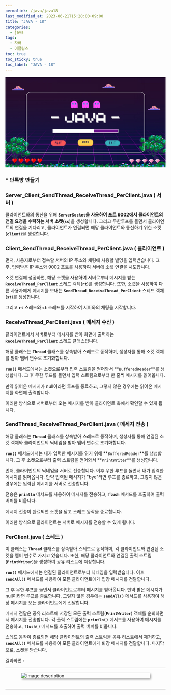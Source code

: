 ```yaml
---
permalink: /java/java18
last_modified_at: 2023-06-21T15:20:00+09:00
title: "JAVA - 18"
categories:
  - java
tags:
  - 자바
  - 이클립스
toc: true
toc_sticky: true
toc_label: "JAVA - 18"
---
```


![img](/images/java/java.jpg)

### *  단톡방 만들기

### Server_Client_SendThread_ReceiveThread_PerClient.java ( 서버 )

<script src="https://gist.github.com/junyihong/0d4747584aa5f23f92295fc1c9606e91.js"></script>

클라이언트와의 통신을 위해 **`ServerSocket`**을 사용하여 포트 9002에서 클라이언트의 연결 요청을 수락하는 서버 소켓(**`ss`**)을 생성합니다. 그리고 무한루프를 돌면서 클라이언트의 연결을 기다리고, 클라이언트가 연결되면 해당 클라이언트와 통신하기 위한 소켓(**`client`**)을 생성합니다.

### Client_SendThread_ReceiveThread_PerClient.java ( 클라이언트 )

<script src="https://gist.github.com/junyihong/be78dbe0dc35970ce59c14fdbc6976fc.js"></script>

먼저, 사용자로부터 접속할 서버의 IP 주소와 채팅에 사용할 별명을 입력받습니다. 그 후, 입력받은 IP 주소와 9002 포트를 사용하여 서버에 소켓 연결을 시도합니다.

소켓 연결에 성공하면, 해당 소켓을 사용하여 서버로부터 메시지를 받는 **`ReceiveThread_PerClient`** 스레드 객체(**`rt`**)를 생성합니다. 또한, 소켓을 사용하여 다른 사용자에게 메시지를 보내는 **`SendThread_ReceiveThread_PerClient`** 스레드 객체(**`st`**)를 생성합니다.

그리고 **`rt`** 스레드와 **`st`** 스레드를 시작하여 서버와의 채팅을 시작합니다.

### ReceiveThread_PerClient.java ( 메세지 수신 )

<script src="https://gist.github.com/junyihong/36a8c011235af765b5083f79e206475a.js"></script>

클라이언트에서 서버로부터 메시지를 받아 화면에 출력하는 **`ReceiveThread_PerClient`** 스레드 클래스입니다.

해당 클래스는 **`Thread`** 클래스를 상속받아 스레드로 동작하며, 생성자를 통해 소켓 객체를 받아 멤버 변수로 초기화합니다.

**`run()`** 메서드에서는 소켓으로부터 입력 스트림을 얻어와서 **`BufferedReader`**를 생성합니다. 그 후 무한 루프를 돌면서 입력 스트림으로부터 한 줄씩 메시지를 읽어옵니다.

만약 읽어온 메시지가 null이라면 루프를 종료하고, 그렇지 않은 경우에는 읽어온 메시지를 화면에 출력합니다.

이러한 방식으로 서버로부터 오는 메시지를 받아 클라이언트 측에서 확인할 수 있게 됩니다.

### SendThread_ReceiveThread_PerClient.java ( 메세지 전송 )

<script src="https://gist.github.com/junyihong/75da0cfc1867123503d54afe6edbbb14.js"></script>

해당 클래스는 **`Thread`** 클래스를 상속받아 스레드로 동작하며, 생성자를 통해 연결된 소켓 객체와 클라이언트의 닉네임을 받아 멤버 변수로 초기화합니다.

**`run()`** 메서드에서는 내가 입력한 메시지를 읽기 위해 **`BufferedReader`**를 생성합니다. 그 후 소켓으로부터 출력 스트림을 얻어와서 **`PrintWriter`**를 생성합니다.

먼저, 클라이언트의 닉네임을 서버로 전송합니다. 이후 무한 루프를 돌면서 내가 입력한 메시지를 읽어옵니다. 만약 입력된 메시지가 "bye"라면 루프를 종료하고, 그렇지 않은 경우에는 입력된 메시지를 서버로 전송합니다.

전송은 **`println`** 메서드를 사용하여 메시지를 전송하고, **`flush`** 메서드를 호출하여 출력 버퍼를 비웁니다.

메시지 전송이 완료되면 소켓을 닫고 스레드 동작을 종료합니다.

이러한 방식으로 클라이언트는 서버로 메시지를 전송할 수 있게 됩니다.

### PerClient.java  ( 스레드 )

<script src="https://gist.github.com/junyihong/e9c92872a327252de184736a3a21db39.js"></script>

이 클래스는 **`Thread`** 클래스를 상속받아 스레드로 동작하며, 각 클라이언트와 연결된 소켓을 멤버 변수로 가지고 있습니다. 또한, 해당 클라이언트와 연결된 출력 스트림(**`PrintWriter`**)을 생성하여 공유 리스트에 저장합니다.

**`run()`** 메서드에서는 연결된 클라이언트로부터 닉네임을 입력받습니다. 이후 **`sendAll()`** 메서드를 사용하여 모든 클라이언트에게 입장 메시지를 전달합니다.

그 후 무한 루프를 돌면서 클라이언트로부터 메시지를 받아옵니다. 만약 받은 메시지가 null이라면 루프를 종료합니다. 그렇지 않은 경우에는 **`sendAll()`** 메서드를 사용하여 해당 메시지를 모든 클라이언트에게 전달합니다.

메시지 전달은 공유 리스트에 저장된 모든 출력 스트림(**`PrintWriter`**) 객체를 순회하면서 메시지를 전송합니다. 각 출력 스트림에는 **`println()`** 메서드를 사용하여 메시지를 전송하고, **`flush()`** 메서드를 호출하여 출력 버퍼를 비웁니다.

스레드 동작이 종료되면 해당 클라이언트의 출력 스트림을 공유 리스트에서 제거하고, **`sendAll()`** 메서드를 사용하여 모든 클라이언트에게 퇴장 메시지를 전달합니다. 마지막으로, 소켓을 닫습니다.

결과화면 : 

---

<div style=" display : flex; justify-content: center;">
	<img src="{{site.baseurl}}/images/java/21.png" alt="Image description" style="width: 80%; height: 40%; margin-bottom: 20px; box-shadow: 3px 3px 6px rgba(0,0,0,0.4);">
</div>

---
